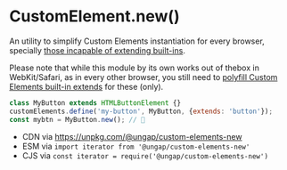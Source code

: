 # CustomElement.new()

An utility to simplify Custom Elements instantiation for every browser, specially [those incapable of extending built-ins](https://github.com/ungap/custom-elements-builtin#readme).

Please note that while this module by its own works out of thebox in WebKit/Safari, as in every other browser, you still need to [polyfill Custom Elements built-in extends](https://github.com/ungap/custom-elements-builtin#all-possible-features-detections) for these (only).

```js
class MyButton extends HTMLButtonElement {}
customElements.define('my-button', MyButton, {extends: 'button'});
const mybtn = MyButton.new(); // 🎉
```

  * CDN via https://unpkg.com/@ungap/custom-elements-new
  * ESM via `import iterator from '@ungap/custom-elements-new'`
  * CJS via `const iterator = require('@ungap/custom-elements-new')`
